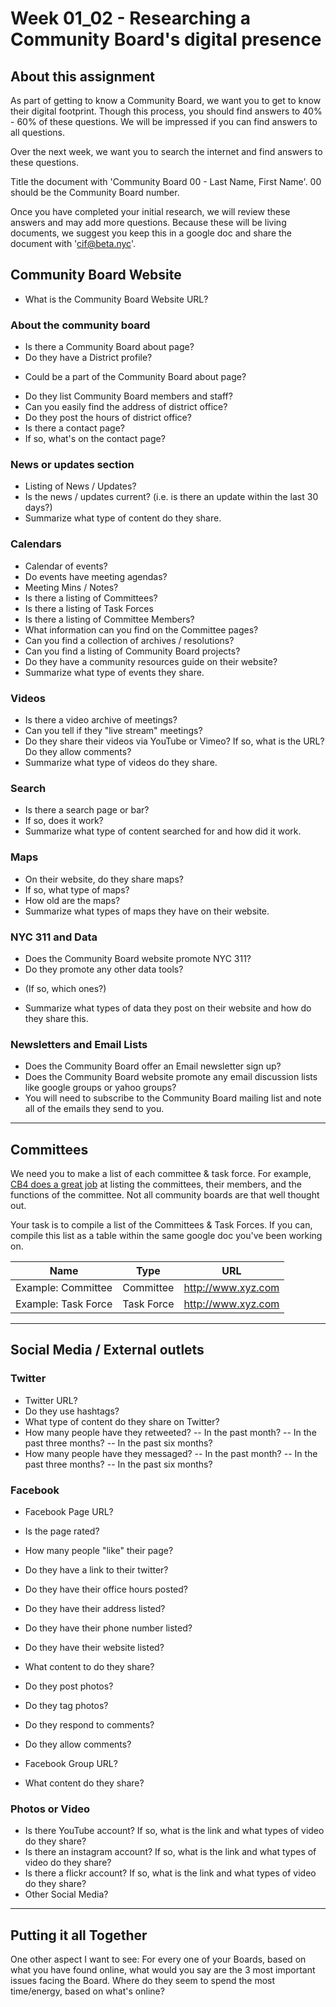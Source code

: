 # Week 01_02 - Researching a Community Board's digital presence 

## About this assignment

As part of getting to know a Community Board, we want you to get to know their digital footprint. Though this process, you should find answers to 40% - 60% of these questions. We will be impressed if you can find answers to all questions. 

Over the next week, we want you to search the internet and find answers to these questions.

Title the document with 'Community Board 00 - Last Name, First Name'. 00 should be the Community Board number.

Once you have completed your initial research, we will review these answers and may add more questions. Because these will be living documents, we suggest you keep this in a google doc and share the document with 'cif@beta.nyc'.



## Community Board Website

 * What is the Community Board Website URL?

### About the community board

 * Is there a Community Board about page?
 * Do they have a District profile?
  - Could be a part of the Community Board about page?
 * Do they list Community Board members and staff?
 * Can you easily find the address of district office?
 * Do they post the hours of district office?
 * Is there a contact page?
 * If so, what's on the contact page?

### News or updates section

 * Listing of News / Updates?
 * Is the news / updates current? (i.e. is there an update within the last 30 days?)
 * Summarize what type of content do they share.

### Calendars

 * Calendar of events?
 * Do events have meeting agendas?
 * Meeting Mins / Notes?
 * Is there a listing of Committees?
 * Is there a listing of Task Forces
 * Is there a listing of Committee Members?
 * What information can you find on the Committee pages?
 * Can you find a collection of archives / resolutions?
 * Can you find a listing of Community Board projects?
 * Do they have a community resources guide on their website?
 * Summarize what type of events they share.

### Videos

 * Is there a video archive of meetings?
 * Can you tell if they "live stream" meetings?
 * Do they share their videos via YouTube or Vimeo? If so, what is the URL? Do they allow comments?
 * Summarize what type of videos do they share.

### Search

 * Is there a search page or bar?
 * If so, does it work?
 * Summarize what type of content searched for and how did it work.

### Maps

 * On their website, do they share maps?
 * If so, what type of maps?
 * How old are the maps?
 * Summarize what types of maps they have on their website.

### NYC 311 and Data

 * Does the Community Board website promote NYC 311?
 * Do they promote any other data tools?
 - (If so, which ones?)
* Summarize what types of data they post on their website and how do they share this.

### Newsletters and Email Lists

 * Does the Community Board offer an Email newsletter sign up?
 * Does the Community Board website promote any email discussion lists like google groups or yahoo groups?
 * You will need to subscribe to the Community Board mailing list and note all of the emails they send to you. 

---

## Committees 

We need you to make a list of each committee & task force. For example, [CB4 does a great job](http://www.nyc.gov/html/mancb4/html/committees/wpe.shtml) at listing the committees, their members, and the functions of the committee. Not all community boards are that well thought out. 

Your task is to compile a list of the Committees & Task Forces. If you can, compile this list as a table within the same google doc you've been working on.

| Name | Type | URL |
| --- | --- | --- |
| Example: Committee | Committee | http://www.xyz.com |
| Example: Task Force | Task Force | http://www.xyz.com |
---



## Social Media / External outlets

### Twitter

* Twitter URL?
* Do they use hashtags?
* What type of content do they share on Twitter?
* How many people have they retweeted?
  -- In the past month?
  -- In the past three months?
  -- In the past six months?
* How many people have they messaged?
  -- In the past month?
  -- In the past three months?
  -- In the past six months?

### Facebook

* Facebook Page URL?
* Is the page rated?
* How many people "like" their page?
* Do they have a link to their twitter?
* Do they have their office hours posted?
* Do they have their address listed?
* Do they have their phone number listed?
* Do they have their website listed?
* What content to do they share?
* Do they post photos?
* Do they tag photos?
* Do they respond to comments?
* Do they allow comments?

* Facebook Group URL?
* What content do they share?

### Photos or Video

* Is there YouTube account? If so, what is the link and what types of video do they share?
* Is there an instagram account? If so, what is the link and what types of video do they share?
* Is there a flickr account? If so, what is the link and what types of video do they share?
* Other Social Media?

---

## Putting it all Together

One other aspect I want to see: For every one of your Boards, based on what you have found online, what would you say are the 3 most important issues facing the Board. Where do they seem to spend the most time/energy, based on what's online?


